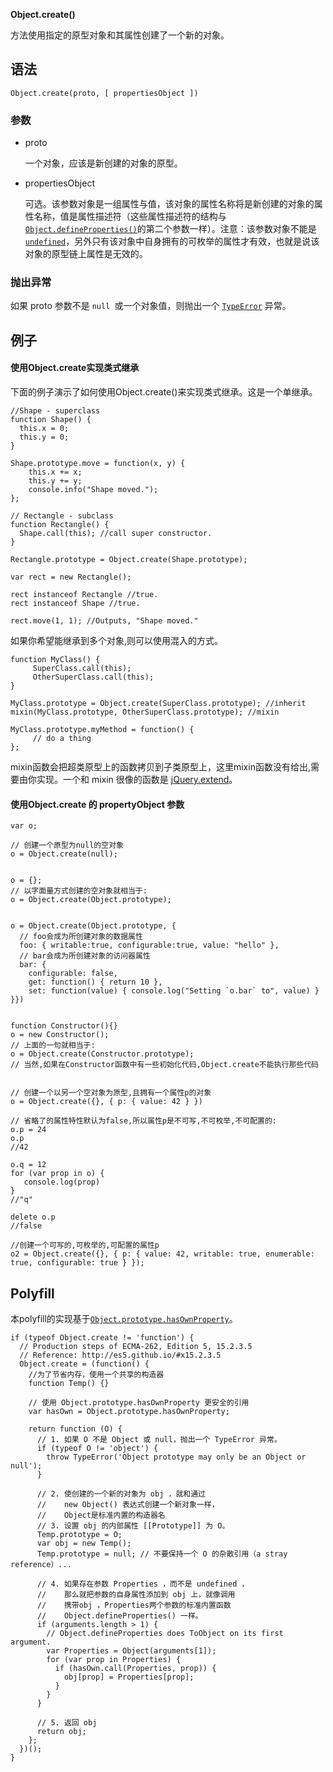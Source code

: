 **Object.create()** 

方法使用指定的原型对象和其属性创建了一个新的对象。

## 语法

```
Object.create(proto, [ propertiesObject ])
```

### 参数

- proto

  一个对象，应该是新创建的对象的原型。

- propertiesObject

  可选。该参数对象是一组属性与值，该对象的属性名称将是新创建的对象的属性名称，值是属性描述符（这些属性描述符的结构与[`Object.defineProperties()`](https://developer.mozilla.org/zh-CN/docs/Web/JavaScript/Reference/Global_Objects/Object/defineProperties)的第二个参数一样）。注意：该参数对象不能是 [`undefined`](https://developer.mozilla.org/zh-CN/docs/Web/JavaScript/Reference/Global_Objects/undefined)，另外只有该对象中自身拥有的可枚举的属性才有效，也就是说该对象的原型链上属性是无效的。

### 抛出异常

如果 proto 参数不是 `null `或一个对象值，则抛出一个 [`TypeError`](https://developer.mozilla.org/zh-CN/docs/Web/JavaScript/Reference/Global_Objects/TypeError) 异常。

## 例子

#### 使用Object.create实现类式继承

下面的例子演示了如何使用Object.create()来实现类式继承。这是一个单继承。

```
//Shape - superclass
function Shape() {
  this.x = 0;
  this.y = 0;
}

Shape.prototype.move = function(x, y) {
    this.x += x;
    this.y += y;
    console.info("Shape moved.");
};

// Rectangle - subclass
function Rectangle() {
  Shape.call(this); //call super constructor.
}

Rectangle.prototype = Object.create(Shape.prototype);

var rect = new Rectangle();

rect instanceof Rectangle //true.
rect instanceof Shape //true.

rect.move(1, 1); //Outputs, "Shape moved."
```

如果你希望能继承到多个对象,则可以使用混入的方式。

```
function MyClass() {
     SuperClass.call(this);
     OtherSuperClass.call(this);
}

MyClass.prototype = Object.create(SuperClass.prototype); //inherit
mixin(MyClass.prototype, OtherSuperClass.prototype); //mixin

MyClass.prototype.myMethod = function() {
     // do a thing
};
```

mixin函数会把超类原型上的函数拷贝到子类原型上，这里mixin函数没有给出,需要由你实现。一个和 mixin 很像的函数是  [jQuery.extend](http://api.jquery.com/jQuery.extend/)。

#### 使用Object.create 的 propertyObject 参数

```
var o;

// 创建一个原型为null的空对象
o = Object.create(null);


o = {};
// 以字面量方式创建的空对象就相当于:
o = Object.create(Object.prototype);


o = Object.create(Object.prototype, {
  // foo会成为所创建对象的数据属性
  foo: { writable:true, configurable:true, value: "hello" },
  // bar会成为所创建对象的访问器属性
  bar: {
    configurable: false,
    get: function() { return 10 },
    set: function(value) { console.log("Setting `o.bar` to", value) }
}})


function Constructor(){}
o = new Constructor();
// 上面的一句就相当于:
o = Object.create(Constructor.prototype);
// 当然,如果在Constructor函数中有一些初始化代码,Object.create不能执行那些代码


// 创建一个以另一个空对象为原型,且拥有一个属性p的对象
o = Object.create({}, { p: { value: 42 } })

// 省略了的属性特性默认为false,所以属性p是不可写,不可枚举,不可配置的:
o.p = 24
o.p
//42

o.q = 12
for (var prop in o) {
   console.log(prop)
}
//"q"

delete o.p
//false

//创建一个可写的,可枚举的,可配置的属性p
o2 = Object.create({}, { p: { value: 42, writable: true, enumerable: true, configurable: true } });
```

## Polyfill

本polyfill的实现基于[`Object.prototype.hasOwnProperty`](https://developer.mozilla.org/zh-CN/docs/Web/JavaScript/Reference/Global_Objects/Object/hasOwnProperty)。

```
if (typeof Object.create != 'function') {
  // Production steps of ECMA-262, Edition 5, 15.2.3.5
  // Reference: http://es5.github.io/#x15.2.3.5
  Object.create = (function() {
    //为了节省内存，使用一个共享的构造器
    function Temp() {}

    // 使用 Object.prototype.hasOwnProperty 更安全的引用 
    var hasOwn = Object.prototype.hasOwnProperty;

    return function (O) {
      // 1. 如果 O 不是 Object 或 null，抛出一个 TypeError 异常。
      if (typeof O != 'object') {
        throw TypeError('Object prototype may only be an Object or null');
      }

      // 2. 使创建的一个新的对象为 obj ，就和通过
      //    new Object() 表达式创建一个新对象一样，
      //    Object是标准内置的构造器名
      // 3. 设置 obj 的内部属性 [[Prototype]] 为 O。
      Temp.prototype = O;
      var obj = new Temp();
      Temp.prototype = null; // 不要保持一个 O 的杂散引用（a stray reference）...

      // 4. 如果存在参数 Properties ，而不是 undefined ，
      //    那么就把参数的自身属性添加到 obj 上，就像调用
      //    携带obj ，Properties两个参数的标准内置函数
      //    Object.defineProperties() 一样。
      if (arguments.length > 1) {
        // Object.defineProperties does ToObject on its first argument.
        var Properties = Object(arguments[1]);
        for (var prop in Properties) {
          if (hasOwn.call(Properties, prop)) {
            obj[prop] = Properties[prop];
          }
        }
      }

      // 5. 返回 obj
      return obj;
    };
  })();
}
```